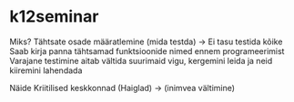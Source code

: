 # k12seminar

Miks?
  Tähtsate osade määratlemine (mida testda) -> Ei tasu testida kõike
  Saab kirja panna tähtsamad funktsioonide nimed ennem programeerimist
  Varajane testimine aitab vältida suurimaid vigu, kergemini leida ja neid kiiremini lahendada
  
Näide
  Kriitilised keskkonnad (Haiglad) -> (inimvea vältimine)
